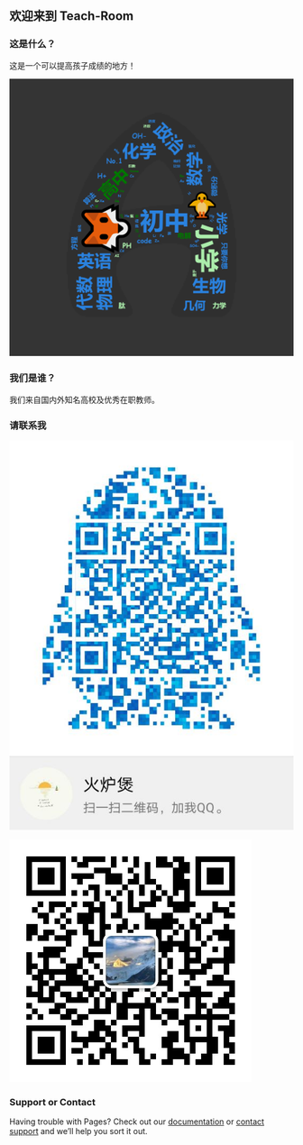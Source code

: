 ## 欢迎来到 Teach-Room 

### 这是什么？
这是一个可以提高孩子成绩的地方！

![封面](image/Wordcloud.png)
### 我们是谁？

我们来自国内外知名高校及优秀在职教师。

### 请联系我
![QQ](image/QQ.jpg)

![wechat](image/Wechat.jpg)

### Support or Contact

Having trouble with Pages? Check out our [documentation](https://help.github.com/categories/github-pages-basics/) or [contact support](https://github.com/contact) and we’ll help you sort it out.
